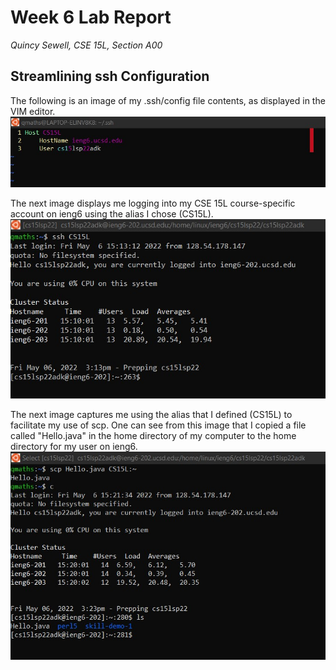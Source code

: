 # Week 6 Lab Report
*Quincy Sewell, CSE 15L, Section A00*

## Streamlining ssh Configuration
The following is an image of my .ssh/config file contents, as displayed in the VIM editor.
![](lab-report-3-ssh-config-file.jpg)

The next image displays me logging into my CSE 15L course-specific account on ieng6 using the alias I chose (CS15L).
![](lab-report-3-ssh-facilitated-login.jpg)

The next image captures me using the alias that I defined (CS15L) to facilitate my use of scp. One can see from this image that I copied a file called "Hello.java" in the home directory of my computer to the home directory for my user on ieng6.
![](lab-report-3-scp-facilitated.jpg)
